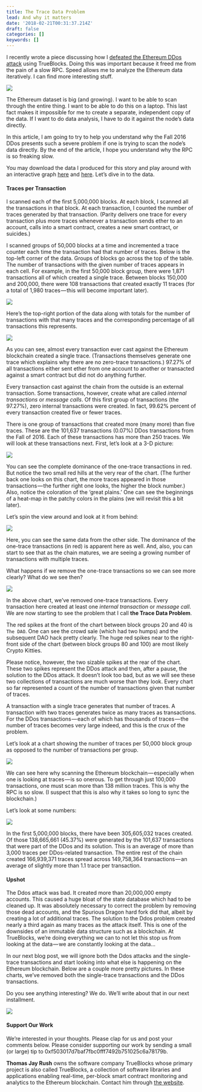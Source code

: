 ```yaml
---
title: The Trace Data Problem
lead: And why it matters
date: '2018-02-21T00:31:37.214Z'
draft: false
categories: []
keywords: []
---
```


I recently wrote a piece discussing how I [defeated the Ethereum DDos attack](https://medium.com/@tjayrush/defeating-the-ethereum-ddos-attacks-d3d773a9a063) using TrueBlocks. Doing this was important because it freed me from the pain of a slow RPC. Speed allows me to analyze the Ethereum data iteratively. I can find more interesting stuff.

![](/blog/img/023-The-Trace-Data-Problem-001.png)

The Ethereum dataset is big (and growing). I want to be able to scan through the entire thing. I want to be able to do this on a laptop. This last fact makes it impossible for me to create a separate, independent copy of the data. If I want to do data analysis, I have to do it against the node’s data directly.

In this article, I am going to try to help you understand why the Fall 2016 DDos presents such a severe problem if one is trying to scan the node’s data directly. By the end of the article, I hope you understand why the RPC is so freaking slow.

You may download the data I produced for this story and play around with an interactive graph [here](https://plot.ly/~tjayrush/3/) and [here](https://plot.ly/~tjayrush/15/). Let’s dive in to the data.

#### Traces per Transaction

I scanned each of the first 5,000,000 blocks. At each block, I scanned all the transactions in that block. At each transaction, I counted the number of traces generated by that transaction. (Parity delivers one trace for every transaction plus more traces whenever a transaction sends ether to an account, calls into a smart contract, creates a new smart contract, or suicides.)

I scanned groups of 50,000 blocks at a time and incremented a trace counter each time the transaction had that number of traces. Below is the top-left corner of the data. Groups of blocks go across the top of the table. The number of transactions with the given number of traces appears in each cell. For example, in the first 50,000 block group, there were 1,871 transactions all of which created a single trace. Between blocks 150,000 and 200,000, there were 108 transactions that created exactly 11 traces (for a total of 1,980 traces — this will become important later).

![](/blog/img/023-The-Trace-Data-Problem-002.png)

Here’s the top-right portion of the data along with totals for the number of transactions with that many traces and the corresponding percentage of all transactions this represents.

![](/blog/img/023-The-Trace-Data-Problem-003.png)

As you can see, almost every transaction ever cast against the Ethereum blockchain created a single trace. (Transactions themselves generate one trace which explains why there are no zero-trace transactions.) 97.27% of all transactions either sent ether from one account to another or transacted against a smart contract but did not do anything further.

Every transaction cast against the chain from the outside is an external transaction. Some transactions, however, create what are called _internal transactions_ or _message calls_. Of this first group of transactions (the 97.27%), zero internal transactions were created. In fact, 99.62% percent of every transaction created five or fewer traces.

There is one group of transactions that created more (many more) than five traces. These are the 101,637 transactions (0.07%) DDos transactions from the Fall of 2016. Each of these transactions has more than 250 traces. We will look at these transactions next. First, let’s look at a 3-D picture:

![](/blog/img/023-The-Trace-Data-Problem-004.png)

You can see the complete dominance of the one-trace transactions in red. But notice the two small red hills at the very rear of the chart. (The further back one looks on this chart, the more traces appeared in those transactions — the further right one looks, the higher the block number.) Also, notice the coloration of the ‘great plains.’ One can see the beginnings of a heat-map in the patchy colors in the plains (we will revisit this a bit later).

Let’s spin the view around and look at it from behind:

![](/blog/img/023-The-Trace-Data-Problem-005.png)

Here, you can see the same data from the other side. The dominance of the one-trace transactions (in red) is apparent here as well. And, also, you can start to see that as the chain matures, we are seeing a growing number of transactions with multiple traces.

What happens if we remove the one-trace transactions so we can see more clearly? What do we see then?

![](/blog/img/023-The-Trace-Data-Problem-006.png)

In the above chart, we’ve removed one-trace transactions. Every transaction here created at least one _internal transaction_ or _message call_. We are now starting to see the problem that I call **the Trace Data Problem**.

The red spikes at the front of the chart between block groups 20 and 40 is `The DAO`. One can see the crowd sale (which had two humps) and the subsequent DAO hack pretty clearly. The huge red spikes near to the right-front side of the chart (between block groups 80 and 100) are most likely Crypto Kitties.

Please notice, however, the two sizable spikes at the rear of the chart. These two spikes represent the DDos attack and then, after a pause, the solution to the DDos attack. It doesn’t look too bad, but as we will see these two collections of transactions are much worse than they look. Every chart so far represented a count of the number of transactions given that number of traces.

A transaction with a single trace generates that number of traces. A transaction with two traces generates twice as many traces as transactions. For the DDos transactions — each of which has thousands of traces — the number of traces becomes very large indeed, and this is the crux of the problem.

Let’s look at a chart showing the number of traces per 50,000 block group as opposed to the number of transactions per group.

![](/blog/img/023-The-Trace-Data-Problem-007.png)

We can see here why scanning the Ethereum blockchain — especially when one is looking at traces — is so onerous. To get through just 100,000 transactions, one must scan more than 138 million traces. This is why the RPC is so slow. (I suspect that this is also why it takes so long to sync the blockchain.)

Let’s look at some numbers:

![](/blog/img/023-The-Trace-Data-Problem-008.png)

In the first 5,000,000 blocks, there have been 305,605,032 traces created. Of those 138,665,661 (45.37%) were generated by the 101,637 transactions that were part of the DDos and its solution. This is an average of more than 3,000 traces per DDos-related transaction. The entire rest of the chain created 166,939,371 traces spread across 149,758,364 transactions — an average of slightly more than 1.1 trace per transaction.

#### Upshot

The Ddos attack was bad. It created more than 20,000,000 empty accounts. This caused a huge bloat of the state database which had to be cleaned up. It was absolutely necessary to correct the problem by removing those dead accounts, and the Spurious Dragon hard fork did that, albeit by creating a lot of additional traces. The solution to the Ddos problem created nearly a third again as many traces as the attack itself. This is one of the downsides of an immutable data structure such as a blockchain. At TrueBlocks, we’re doing everything we can to not let this stop us from looking at the data — we are constantly looking at the data…

In our next blog post, we will ignore both the Ddos attacks and the single-trace transactions and start looking into what else is happening on the Ethereum blockchain. Below are a couple more pretty pictures. In these charts, we’ve removed both the single-trace transactions and the DDos transactions.

Do you see anything interesting? We do. We’ll write about that in our next installment.

![](/blog/img/023-The-Trace-Data-Problem-009.png)

#### Support Our Work

We’re interested in your thoughts. Please clap for us and post your comments below. Please consider supporting our work by sending a small (or large) tip to 0xf503017d7baf7fbc0fff7492b751025c6a78179b.

**Thomas Jay Rush** owns the software company TrueBlocks whose primary project is also called TrueBlocks, a collection of software libraries and applications enabling real-time, per-block smart contract monitoring and analytics to the Ethereum blockchain. Contact him through [the website](http://trueblocks.io).
